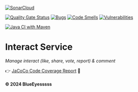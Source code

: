 [![SonarCloud](https://sonarcloud.io/images/project_badges/sonarcloud-black.svg)](https://sonarcloud.io/summary/new_code?id=Energy-Handbok_interact-service)

[![Quality Gate Status](https://sonarcloud.io/api/project_badges/measure?project=Energy-Handbok_interact-service&metric=alert_status)](https://sonarcloud.io/summary/new_code?id=Energy-Handbok_interact-service)   [![Bugs](https://sonarcloud.io/api/project_badges/measure?project=Energy-Handbok_interact-service&metric=bugs)](https://sonarcloud.io/summary/new_code?id=Energy-Handbok_interact-service)  [![Code Smells](https://sonarcloud.io/api/project_badges/measure?project=Energy-Handbok_interact-service&metric=code_smells)](https://sonarcloud.io/summary/new_code?id=Energy-Handbok_interact-service)    [![Vulnerabilities](https://sonarcloud.io/api/project_badges/measure?project=Energy-Handbok_interact-service&metric=vulnerabilities)](https://sonarcloud.io/summary/new_code?id=Energy-Handbok_interact-service)

[![Java CI with Maven](https://github.com/Energy-Handbok/interact-service/actions/workflows/maven.yml/badge.svg?branch=main)](https://github.com/Energy-Handbok/interact-service/actions/workflows/maven.yml)

# Interact Service
*Manage interact (like, share, vote, report) & comment*

👉 [JaCoCo Code Coverage Report](https://energy-handbok.github.io/jacoco-report/interact-service/site/jacoco/index.html) 🌱

#### © 2024 BlueEyesssss
